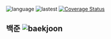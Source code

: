 ![language](https://img.shields.io/github/languages/top/N0WST4NDUP/Algorithm.svg?color=orange&logo=java)
![lastest](https://img.shields.io/github/last-commit/N0WST4NDUP/Algorithm.svg?color=cc33ff)
[![Coverage Status](https://coveralls.io/repos/github/N0WST4NDUP/Algorithm/badge.svg?branch=main)](https://coveralls.io/github/N0WST4NDUP/Algorithm?branch=main)

## 백준 ![baekjoon](http://mazassumnida.wtf/api/mini/generate_badge?boj=dlwotjtj9898)
